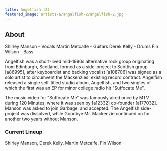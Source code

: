 ```yaml
---
title: Angelfish (2)
featured_image: artists/a/angelfish-2/angelfish-2.jpg
---
```

## About

Shirley Manson - Vocals
Martin Metcalfe - Guitars
Derek Kelly - Drums
Fin Wilson - Bass

Angelfish was a short-lived mid-1990s alternative rock group originating from Edinburgh, Scotland, formed as a side-project to Scottish group [a86995], after keyboardist and backing vocalist [a108706] was signed as a solo artist to circumvent the Mackenzies' existing record contract. Angelfish released a single self-titled studio album, Angelfish, and two singles of which the first was an EP for minor college radio hit "Suffocate Me".

The music video for "Suffocate Me" was famously aired once by MTV during 120 Minutes, where it was seen by [a12332] co-founder [a177032]. Manson was asked to join Garbage, and accepted. The Angelfish side-project was dissolved, while Goodbye Mr. Mackenzie continued on for another two years without Manson.


### Current Lineup

Shirley Manson, Derek Kelly, Martin Metcalfe, Fin Wilson

